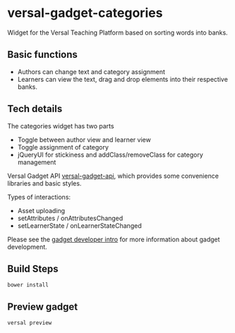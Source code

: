 versal-gadget-categories
========================

Widget for the Versal Teaching Platform based on sorting words into banks.

## Basic functions
- Authors can change text and  category assignment
- Learners can view the text, drag and drop elements into their respective banks.

## Tech details
The categories widget has two parts
- Toggle between author view and learner view
- Toggle assignment of category
- jQueryUI for stickiness and addClass/removeClass for category management

Versal Gadget API
[versal-gadget-api](https://github.com/Versal/versal-gadget-api),
which provides some convenience libraries and basic styles.

Types of interactions:
  - Asset uploading
  - setAttributes / onAttributesChanged
  - setLearnerState / onLearnerStateChanged

Please see the [gadget developer
intro](https://github.com/Versal/gadget-dev-intro/) for more information
about gadget development.

## Build Steps

```
bower install
```

## Preview gadget

```
versal preview
```

